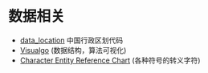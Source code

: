 # 数据相关

- [data_location](https://github.com/mumuy/data_location) 中国行政区划代码
- [Visualgo](https://visualgo.net/en) (数据结构，算法可视化)
- [Character Entity Reference Chart](https://dev.w3.org/html5/html-author/charref) (各种符号的转义字符)